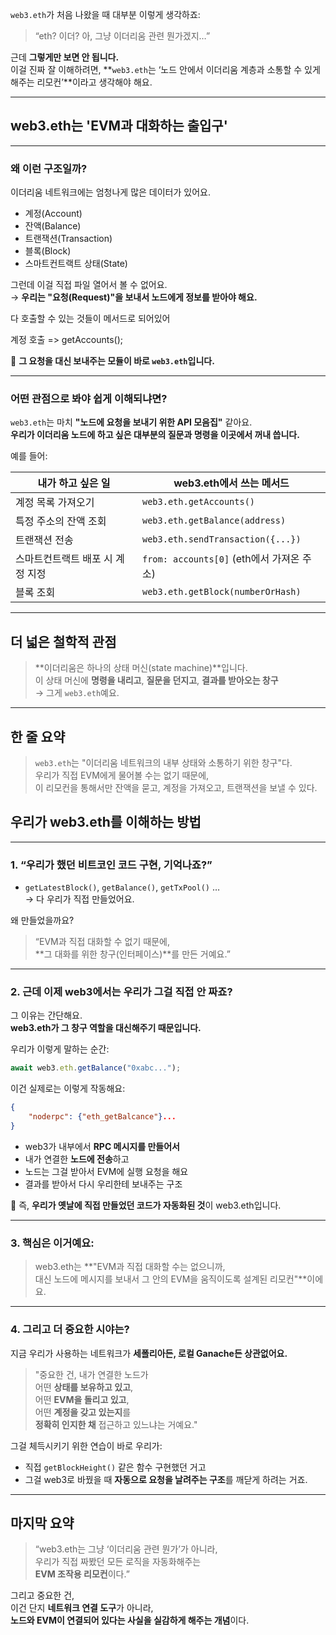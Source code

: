 `web3.eth`가 처음 나왔을 때 대부분 이렇게 생각하죠:

> “eth? 이더? 아, 그냥 이더리움 관련 뭔가겠지…”

근데 **그렇게만 보면 안 됩니다.**  
이걸 진짜 잘 이해하려면, **`web3.eth`는 ‘노드 안에서 이더리움 계층과 소통할 수 있게 해주는 리모컨’**이라고 생각해야 해요.

---

## **web3.eth는 'EVM과 대화하는 출입구'**

---

### 왜 이런 구조일까?

이더리움 네트워크에는 엄청나게 많은 데이터가 있어요.

- 계정(Account)
- 잔액(Balance)
- 트랜잭션(Transaction)
- 블록(Block)
- 스마트컨트랙트 상태(State)

그런데 이걸 직접 파일 열어서 볼 수 없어요.  
→ **우리는 "요청(Request)"을 보내서 노드에게 정보를 받아야 해요.**

다 호출할 수 있는 것들이 메서드로 되어있어

계정 호출 => getAccounts();

📌 **그 요청을 대신 보내주는 모듈이 바로 `web3.eth`입니다.**

---

### 어떤 관점으로 봐야 쉽게 이해되냐면?

`web3.eth`는 마치 **"노드에 요청을 보내기 위한 API 모음집"** 같아요.  
**우리가 이더리움 노드에 하고 싶은 대부분의 질문과 명령을 이곳에서 꺼내 씁니다.**

예를 들어:

| 내가 하고 싶은 일                | web3.eth에서 쓰는 메서드                  |
| -------------------------------- | ----------------------------------------- |
| 계정 목록 가져오기               | `web3.eth.getAccounts()`                  |
| 특정 주소의 잔액 조회            | `web3.eth.getBalance(address)`            |
| 트랜잭션 전송                    | `web3.eth.sendTransaction({...})`         |
| 스마트컨트랙트 배포 시 계정 지정 | `from: accounts[0]` (eth에서 가져온 주소) |
| 블록 조회                        | `web3.eth.getBlock(numberOrHash)`         |

---

## 더 넓은 철학적 관점

> **이더리움은 하나의 상태 머신(state machine)**입니다.  
> 이 상태 머신에 **명령을 내리고**, **질문을 던지고**, **결과를 받아오는 창구**  
> → 그게 `web3.eth`예요.

---

## 한 줄 요약

> `web3.eth`는 "이더리움 네트워크의 내부 상태와 소통하기 위한 창구"다.  
> 우리가 직접 EVM에게 물어볼 수는 없기 때문에,  
> 이 리모컨을 통해서만 잔액을 묻고, 계정을 가져오고, 트랜잭션을 보낼 수 있다.

## 우리가 web3.eth를 이해하는 방법

---

### 1. **“우리가 했던 비트코인 코드 구현, 기억나죠?”**

- `getLatestBlock()`, `getBalance()`, `getTxPool()` …  
  → 다 우리가 직접 만들었어요.

왜 만들었을까요?

> “EVM과 직접 대화할 수 없기 때문에,  
> **그 대화를 위한 창구(인터페이스)**를 만든 거예요.”

---

### 2. **근데 이제 web3에서는 우리가 그걸 직접 안 짜죠?**

그 이유는 간단해요.  
**web3.eth가 그 창구 역할을 대신해주기 때문입니다.**

우리가 이렇게 말하는 순간:

```ts
await web3.eth.getBalance("0xabc...");
```

이건 실제로는 이렇게 작동해요:

```json
{
    "noderpc": {"eth_getBalcance"}...
}
```

- web3가 내부에서 **RPC 메시지를 만들어서**
- 내가 연결한 **노드에 전송**하고
- 노드는 그걸 받아서 EVM에 실행 요청을 해요
- 결과를 받아서 다시 우리한테 보내주는 구조

📌 즉, **우리가 옛날에 직접 만들었던 코드가 자동화된 것**이 web3.eth입니다.

---

### 3. 핵심은 이거예요:

> web3.eth는 **"EVM과 직접 대화할 수는 없으니까,  
> 대신 노드에 메시지를 보내서 그 안의 EVM을 움직이도록 설계된 리모컨"**이에요.

---

### 4. 그리고 더 중요한 시야는?

지금 우리가 사용하는 네트워크가 **세폴리아든, 로컬 Ganache든 상관없어요.**

> "중요한 건, 내가 연결한 노드가  
> 어떤 **상태를 보유하고 있고**,  
> 어떤 **EVM을 돌리고 있고**,  
> 어떤 **계정을 갖고 있는지**를  
> **정확히 인지한 채** 접근하고 있느냐는 거예요."

그걸 체득시키기 위한 연습이 바로 우리가:

- 직접 `getBlockHeight()` 같은 함수 구현했던 거고
- 그걸 web3로 바꿨을 때 **자동으로 요청을 날려주는 구조**를 깨닫게 하려는 거죠.

---

## 마지막 요약

> “web3.eth는 그냥 ‘이더리움 관련 뭔가’가 아니라,  
> 우리가 직접 짜봤던 모든 로직을 자동화해주는  
> **EVM 조작용 리모컨**이다.”

그리고 중요한 건,  
이건 단지 **네트워크 연결 도구**가 아니라,  
**노드와 EVM이 연결되어 있다는 사실을 실감하게 해주는 개념**이다.
